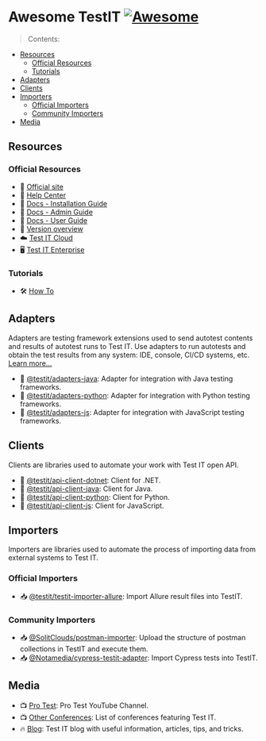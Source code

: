 # Awesome TestIT [![Awesome](https://cdn.rawgit.com/sindresorhus/awesome/d7305f38d29fed78fa85652e3a63e154dd8e8829/media/badge.svg)](https://github.com/sindresorhus/awesome)

> Contents:
- [Resources](#resources)
  - [Official Resources](#official-resources)
  - [Tutorials](#tutorials)
- [Adapters](#adapters)
- [Clients](#clients)
- [Importers](#importers)
  - [Official Importers](#official-importers)
  - [Community Importers](#community-importers)
- [Media](#media)

## Resources

### Official Resources

- 💼 [Official site](https://testit.software/) 
- 💉 [Help Center](https://help.testit.software/hc/ru) 
- 📖 [Docs - Installation Guide](https://docs.testit.software/installation-guide/) 
- 📖 [Docs - Admin Guide](https://docs.testit.software/admin-guide/) 
- 📖 [Docs - User Guide](https://docs.testit.software/user-guide/)
- 🔎 [Version overview](https://www.youtube.com/playlist?list=PLm_vmYqj5D6B-bGljSlfjPAd7raneLlUR) 
- ☁️ [Test IT Cloud](https://id.testit.software/login) 
- 🖥️ [Test IT Enterprise](https://testit.software/versions) 

### Tutorials

- 🛠️ [How To](https://www.youtube.com/playlist?list=PLm_vmYqj5D6DVMipA6AdiPB5eQ_pNH2BM) 

## Adapters

Adapters are testing framework extensions used to send autotest contents and results of autotest runs to Test IT. Use adapters to run autotests and obtain the test results from any system: IDE, console, CI/CD systems, etc. [Learn more...](https://docs.testit.software/user-guide/avtotesty/zapusk-avtotestov-s-pomoshyu-klientskikh-bibliotek)
 

- 🧪 [@testit/adapters-java](https://github.com/testit-tms/adapters-java): Adapter for integration with Java testing frameworks.
- 🧪 [@testit/adapters-python](https://github.com/testit-tms/adapters-python): Adapter for integration with Python testing frameworks.
- 🧪 [@testit/adapters-js](https://github.com/testit-tms/adapters-js): Adapter for integration with JavaScript testing frameworks.

## Clients

Clients are libraries used to automate your work with Test IT open API. 

- 🔌 [@testit/api-client-dotnet](https://github.com/testit-tms/api-client-dotnet): Client for .NET.
- 🔌 [@testit/api-client-java](https://github.com/testit-tms/api-client-java): Client for Java.
- 🔌 [@testit/api-client-python](https://github.com/testit-tms/api-client-python): Client for Python.
- 🔌 [@testit/api-client-js](https://github.com/testit-tms/api-client-js): Client for JavaScript.

## Importers

Importers are libraries used to automate the process of importing data from external systems to Test IT.

### Official Importers

- 📥 [@testit/testit-importer-allure](https://github.com/testit-tms/importers): Import Allure result files into TestIT.

### Community Importers

- 📥 [@SolitClouds/postman-importer](https://github.com/SolitClouds/test_it_postman_integration): Upload the structure of postman collections in TestIT and execute them.
- 📥 [@Notamedia/cypress-testit-adapter](https://github.com/notamedia/cypress-testit-adapter): Import Cypress tests into TestIT.

## Media

- 📺 [Pro Test](https://www.youtube.com/playlist?list=PLm_vmYqj5D6ClgE13L8A4ZLKbwdMTfv3r): Pro Test YouTube Channel.
- 📺 [Other Conferences](https://www.youtube.com/playlist?list=PLm_vmYqj5D6AyZLlI6Rx6fne8-WMESQe_): List of conferences featuring Test IT.
- 🔥 [Blog](https://testit.software/blog): Test IT blog with useful information, articles, tips, and tricks.
